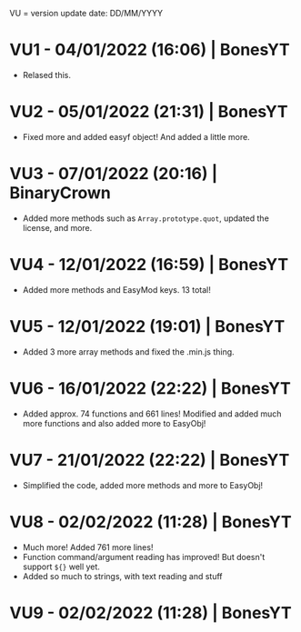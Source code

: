 VU = version update
date: DD/MM/YYYY

# VU1 - 04/01/2022 (16:06) | BonesYT
* Relased this.
# VU2 - 05/01/2022 (21:31) | BonesYT
* Fixed more and added easyf object! And added a little more.
# VU3 - 07/01/2022 (20:16) | BinaryCrown
* Added more methods such as `Array.prototype.quot`, updated the license, and more.
# VU4 - 12/01/2022 (16:59) | BonesYT
* Added more methods and EasyMod keys. 13 total!
# VU5 - 12/01/2022 (19:01) | BonesYT
* Added 3 more array methods and fixed the .min.js thing.
# VU6 - 16/01/2022 (22:22) | BonesYT
* Added approx. 74 functions and 661 lines! Modified and added much more functions and also added more to EasyObj!
# VU7 - 21/01/2022 (22:22) | BonesYT
* Simplified the code, added more methods and more to EasyObj!
# VU8 - 02/02/2022 (11:28) | BonesYT
* Much more! Added 761 more lines!
* Function command/argument reading has improved! But doesn't support `${}` well yet.
* Added so much to strings, with text reading and stuff
# VU9 - 02/02/2022 (11:28) | BonesYT